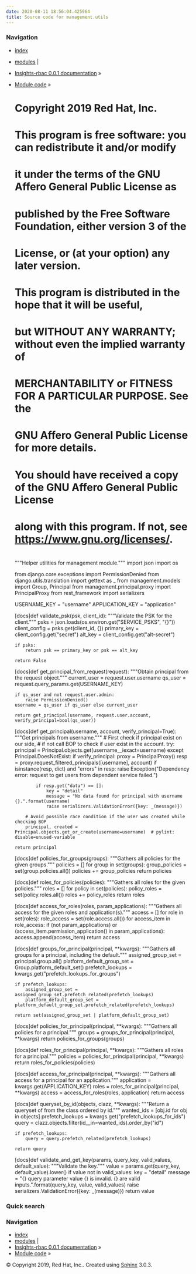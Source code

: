 ```yaml
---
date: 2020-08-11 18:56:04.425964
title: Source code for management.utils
---
```

### Navigation

  - [index](../../../genindex/ "General Index")
  - [modules](../../../py-modindex/ "Python Module Index") |
  - [Insights-rbac 0.0.1 documentation](../../../index/) »
  - [Module code](../../index/) »


    #
    # Copyright 2019 Red Hat, Inc.
    #
    #    This program is free software: you can redistribute it and/or modify
    #    it under the terms of the GNU Affero General Public License as
    #    published by the Free Software Foundation, either version 3 of the
    #    License, or (at your option) any later version.
    #
    #    This program is distributed in the hope that it will be useful,
    #    but WITHOUT ANY WARRANTY; without even the implied warranty of
    #    MERCHANTABILITY or FITNESS FOR A PARTICULAR PURPOSE.  See the
    #    GNU Affero General Public License for more details.
    #
    #    You should have received a copy of the GNU Affero General Public License
    #    along with this program.  If not, see <https://www.gnu.org/licenses/>.
    #
    """Helper utilities for management module."""
    import json
    import os
    
    from django.core.exceptions import PermissionDenied
    from django.utils.translation import gettext as _
    from management.models import Group, Principal
    from management.principal.proxy import PrincipalProxy
    from rest_framework import serializers
    
    USERNAME_KEY = "username"
    APPLICATION_KEY = "application"
    
    
    [docs]def validate_psk(psk, client_id):
        """Validate the PSK for the client."""
        psks = json.loads(os.environ.get("SERVICE_PSKS", "{}"))
        client_config = psks.get(client_id, {})
        primary_key = client_config.get("secret")
        alt_key = client_config.get("alt-secret")
    
        if psks:
            return psk == primary_key or psk == alt_key
    
        return False
    
    
    [docs]def get_principal_from_request(request):
        """Obtain principal from the request object."""
        current_user = request.user.username
        qs_user = request.query_params.get(USERNAME_KEY)
    
        if qs_user and not request.user.admin:
            raise PermissionDenied()
        username = qs_user if qs_user else current_user
    
        return get_principal(username, request.user.account, verify_principal=bool(qs_user))
    
    
    [docs]def get_principal(username, account, verify_principal=True):
        """Get principals from username."""
        # First check if principal exist on our side,
        # if not call BOP to check if user exist in the account.
        try:
            principal = Principal.objects.get(username__iexact=username)
        except Principal.DoesNotExist:
            if verify_principal:
                proxy = PrincipalProxy()
                resp = proxy.request_filtered_principals([username], account)
                if isinstance(resp, dict) and "errors" in resp:
                    raise Exception("Dependency error: request to get users from dependent service failed.")
    
                if resp.get("data") == []:
                    key = "detail"
                    message = "No data found for principal with username {}.".format(username)
                    raise serializers.ValidationError({key: _(message)})
    
            # Avoid possible race condition if the user was created while checking BOP
            principal, created = Principal.objects.get_or_create(username=username)  # pylint: disable=unused-variable
    
        return principal
    
    
    [docs]def policies_for_groups(groups):
        """Gathers all policies for the given groups."""
        policies = []
        for group in set(groups):
            group_policies = set(group.policies.all())
            policies += group_policies
        return policies
    
    
    [docs]def roles_for_policies(policies):
        """Gathers all roles for the given policies."""
        roles = []
        for policy in set(policies):
            policy_roles = set(policy.roles.all())
            roles += policy_roles
        return roles
    
    
    [docs]def access_for_roles(roles, param_applications):
        """Gathers all access for the given roles and application(s)."""
        access = []
        for role in set(roles):
            role_access = set(role.access.all())
            for access_item in role_access:
                if (not param_applications) or (access_item.permission_application() in param_applications):
                    access.append(access_item)
        return access
    
    
    [docs]def groups_for_principal(principal, **kwargs):
        """Gathers all groups for a principal, including the default."""
        assigned_group_set = principal.group.all()
        platform_default_group_set = Group.platform_default_set()
        prefetch_lookups = kwargs.get("prefetch_lookups_for_groups")
    
        if prefetch_lookups:
            assigned_group_set = assigned_group_set.prefetch_related(prefetch_lookups)
            platform_default_group_set = platform_default_group_set.prefetch_related(prefetch_lookups)
    
        return set(assigned_group_set | platform_default_group_set)
    
    
    [docs]def policies_for_principal(principal, **kwargs):
        """Gathers all policies for a principal."""
        groups = groups_for_principal(principal, **kwargs)
        return policies_for_groups(groups)
    
    
    [docs]def roles_for_principal(principal, **kwargs):
        """Gathers all roles for a principal."""
        policies = policies_for_principal(principal, **kwargs)
        return roles_for_policies(policies)
    
    
    [docs]def access_for_principal(principal, **kwargs):
        """Gathers all access for a principal for an application."""
        application = kwargs.get(APPLICATION_KEY)
        roles = roles_for_principal(principal, **kwargs)
        access = access_for_roles(roles, application)
        return access
    
    
    [docs]def queryset_by_id(objects, clazz, **kwargs):
        """Return a queryset of from the class ordered by id."""
        wanted_ids = [obj.id for obj in objects]
        prefetch_lookups = kwargs.get("prefetch_lookups_for_ids")
        query = clazz.objects.filter(id__in=wanted_ids).order_by("id")
    
        if prefetch_lookups:
            query = query.prefetch_related(prefetch_lookups)
    
        return query
    
    
    [docs]def validate_and_get_key(params, query_key, valid_values, default_value):
        """Validate the key."""
        value = params.get(query_key, default_value).lower()
        if value not in valid_values:
            key = "detail"
            message = "{} query parameter value {} is invalid. {} are valid inputs.".format(query_key, value, valid_values)
            raise serializers.ValidationError({key: _(message)})
        return value

### Quick search

### Navigation

  - [index](../../../genindex/ "General Index")
  - [modules](../../../py-modindex/ "Python Module Index") |
  - [Insights-rbac 0.0.1 documentation](../../../index/) »
  - [Module code](../../index/) »

© Copyright 2019, Red Hat, Inc.. Created using
[Sphinx](http://sphinx-doc.org/) 3.0.3.